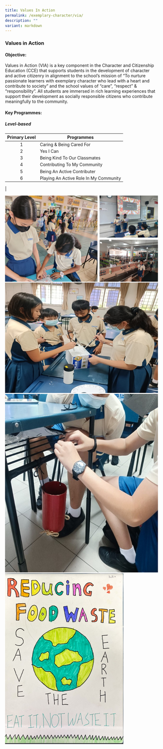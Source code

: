```yaml
---
title: Values In Action
permalink: /exemplary-character/via/
description: ""
variant: markdown
---
```

### **Values in Action**
#### **Objective:**
Values in Action (VIA) is a key component in the Character and Citizenship Education (CCE) that supports students in the development of character and active citizenry in alignment to the school’s mission of “To nurture passionate learners with exemplary character who lead with a heart and contribute to society” and the school values of “care”, “respect” & “responsibility”. All students are immersed in rich learning experiences that support their development as socially responsible citizens who contribute meaningfully to the community.

#### **Key Programmes:**
##### **Level-based**

| Primary Level | Programmes |
|:---:|---|
| 1 | Caring & Being Cared For |
| 2 | Yes I Can |
| 3 | Being Kind To Our Classmates |
| 4 | Contributing To My Community |
| 5 | Being An Active Contributer |
| 6 | Playing An Active Role In My Community |
|

![](/images/Values_In_Action_Pics.png)
![](/images/Values%20in%20Action.jpg)
![](/images/Values%20In%20Action%203.jpg)
![](/images/Values%20In%20Action%202.png)